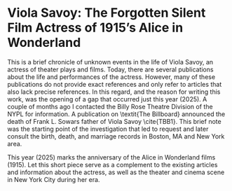 # Viola Savoy: The Forgotten Silent Film Actress of 1915’s Alice in Wonderland

This is a brief chronicle of unknown events in the life of Viola Savoy, an actress of theater plays and films. Today, there are several publications about the life and performances of the actress. However, many of these publications do not provide exact references and only refer to articles that also lack precise references. In this regard, and the reason for writing this work, was the opening of a gap that occurred just this year (2025). A couple of months ago I contacted the Billy Rose Theatre Division of the NYPL for information. A publication on \textit{The Billboard} announced the death of Frank L. Sowars father of Viola Savoy \cite{TBB1}. This brief note was the starting point of the investigation that led to request and later consult the birth, death, and marriage records in Boston, MA and New York area.

This year (2025) marks the anniversary of the Alice in Wonderland films (1915). Let this short piece serve as a complement to the existing articles and information about the actress, as well as the theater and cinema scene in New York City during her era.
